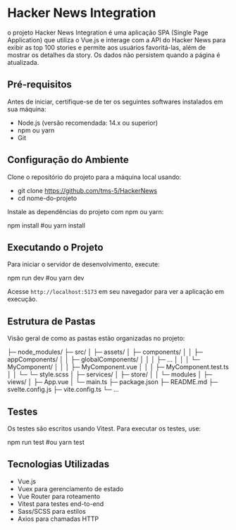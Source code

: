 # Hacker News Integration

o projeto Hacker News Integration é uma aplicação SPA (Single Page Application) que utiliza o Vue.js e interage com a API do Hacker News para exibir as top 100 stories e permite aos usuários favoritá-las, além de mostrar os detalhes da story. Os dados não persistem quando a página é atualizada.

## Pré-requisitos

Antes de iniciar, certifique-se de ter os seguintes softwares instalados em sua máquina:

- Node.js (versão recomendada: 14.x ou superior)
- npm ou yarn
- Git

## Configuração do Ambiente

Clone o repositório do projeto para a máquina local usando:

- git clone https://github.com/tms-5/HackerNews
- cd nome-do-projeto

Instale as dependências do projeto com npm ou yarn:

npm install
#ou
yarn install

## Executando o Projeto

Para iniciar o servidor de desenvolvimento, execute:

npm run dev
#ou
yarn dev

Acesse `http://localhost:5173` em seu navegador para ver a aplicação em execução.

## Estrutura de Pastas

Visão geral de como as pastas estão organizadas no projeto:

├─ node_modules/
├─ src/
│ ├─ assets/
│ ├─ components/
│ │ ├─ appComponents/
│ │ ├─ globalComponents/
│ │ │ ├─ ...
│ │ │ └─ MyComponent/
│ │ │ ├─ MyComponent.vue
│ │ │ ├─ MyComponent.test.ts
│ │ └─ └─ style.scss
│ ├─ services/
│ ├─ store/
│ │ └─ modules
│ ├─ views/
│ ├─ App.vue
│ └─ main.ts
├─ package.json
├─ README.md
├─ svelte.config.js
├─ vite.config.ts
└─ ...

## Testes

Os testes são escritos usando Vitest. Para executar os testes, use:

npm run test
#ou
yarn test

## Tecnologias Utilizadas

- Vue.js
- Vuex para gerenciamento de estado
- Vue Router para roteamento
- Vitest para testes end-to-end
- Sass/SCSS para estilos
- Axios para chamadas HTTP
